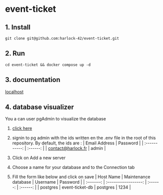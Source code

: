 # event-ticket

## 1. Install

```git clone git@github.com:harlock-42/event-ticket.git```

## 2. Run

```cd event-ticket && docker compose up -d```

## 3. documentation

[localhost](http://localhost:3000/api)

## 4. database visualizer

You a can user pgAdmin to visualize the database

1. [click here](http://localhost:5050)

2. signin to pg admin with the ids written en the .env file in the root of this repository. By default, the ids are :
| Email Address | Password |
| :-----------: | :------: |
| contact@harlock.fr | admin |

3. Click on Add a new server

4. Choose a name for your database and to the Connection tab

5. Fill the form like below and click on save
| Host Name | Maintenance database | Username | Password |
| :-------: | :------------------: | :------: | :------: |
| postgres | event-ticket-db | postgres | 1234 |